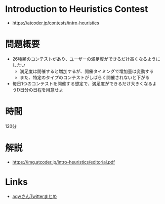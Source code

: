 # Introduction to Heuristics Contest
- https://atcoder.jp/contests/intro-heuristics

# 問題概要
- 26種類のコンテストがあり、ユーザーの満足度ができるだけ高くなるようにしたい
  - 満足度は開催すると増加するが、開催タイミングで増加量は変動する
  - また、特定のタイプのコンテストがしばらく開催されないと下がる
- 毎日1つのコンテストを開催する想定で、満足度ができるだけ大きくなるようD日分の日程を用意せよ

# 時間
120分

# 解説
- https://img.atcoder.jp/intro-heuristics/editorial.pdf

# Links
- [agwさんTwitterまとめ](https://togetter.com/li/1550502)
